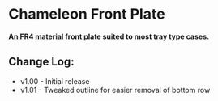 # Chameleon Front Plate
**An FR4 material front plate suited to most tray type cases.**

## Change Log:
- v1.00 - Initial release
- v1.01 - Tweaked outline for easier removal of bottom row 
